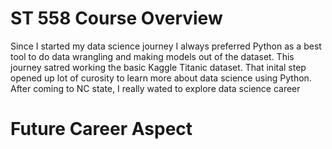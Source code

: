 # ST 558 Course Overview
Since I started my data science journey I always preferred Python as a best tool to do data wrangling and making models out of the dataset. This journey satred working the basic Kaggle Titanic dataset. That inital step opened up lot of curosity to learn more about data science using Python. After coming to NC state, I really wated to explore data science career 

# Future Career Aspect
